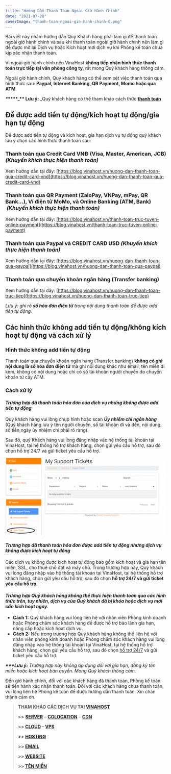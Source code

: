 ```yaml
---
title: "Hướng Dẫn Thanh Toán Ngoài Giờ Hành Chính"
date: "2021-07-28"
coverImage: "thanh-toan-ngoai-gio-hanh-chinh-0.png"
---
```


Bài viết này nhằm hướng dẫn Quý Khách hàng phải làm gì để thanh toán ngoài giờ hành chính và sau khi thanh toán ngoài giờ hành chính nên làm gì để được mở lại Dịch vụ hoặc Kích hoạt mới dịch vụ khi Phòng kế toán chưa kịp xác nhận thanh toán.

Vì ngoài giờ hành chính nên VinaHost **không tiếp nhận hình thức thanh toán trực tiếp tại văn phòng công ty**, rất mong Quý khách hàng thông cảm.

Ngoài giờ hành chính, Quý khách hàng có thể xem xét việc thanh toán qua hình thức sau: **Paypal, Internet Banking, QR Payment, Momo hoặc qua ATM**.

**_\*_****_\*\* Lưu ý:** _Quý khách hàng có thể tham khảo cách thức [**thanh toán**](vinahost.vn/thanh-toan.html)

## Để được add tiền tự động/kích hoạt tự động/gia hạn tự động

Để được add tiền tự động và kích hoạt, gia hạn dịch vụ tự động quý khách lưu ý chọn các hình thức thanh toán sau:

### **Thanh toán qua** **Credit Card VNĐ (Visa, Master, American, JCB)** _(Khuyến khích thực hiện thanh toán)_

Xem hướng dẫn tại đây: [https://blog.vinahost.vn/huong-dan-thanh-toan-qua-credit-card-vnd](https://blog.vinahost.vn/huong-dan-thanh-toan-qua-credit-card-vnd)

### **Thanh toán qua** **QR Payment (ZaloPay, VNPay, mPay, QR Bank…), Ví điện tử MoMo, và Online Banking (ATM, Bank)**  _(Khuyến khích thực hiện thanh toán)_

Xem hướng dẫn tại đây: [https://blog.vinahost.vn/thanh-toan-truc-tuyen-online-payment](https://blog.vinahost.vn/thanh-toan-truc-tuyen-online-payment)

### **Thanh toán qua Paypal và CREDIT CARD USD** _(Khuyến khích thực hiện thanh toán)_

Xem hướng dẫn tại đây: [https://blog.vinahost.vn/huong-dan-thanh-toan-qua-paypal](https://blog.vinahost.vn/huong-dan-thanh-toan-qua-paypal)

### **Thanh toán qua chuyển khoản ngân hàng (Transfer banking)**

Xem hướng dẫn tại đây: [https://blog.vinahost.vn/huong-dan-thanh-toan-truc-tiep](https://blog.vinahost.vn/huong-dan-thanh-toan-truc-tiep)

_Lưu ý: ghi rõ **số hóa đơn điện tử** trong nội dung thanh toán để được add tiền tự động._

## Các hình thức không add tiền tự động/không kích hoạt tự động và cách xử lý

### **Hình thức không add tiền tự động**

Thanh toán qua chuyển khoản ngân hàng (Transfer banking) **không có ghi nội dung là số hóa đơn điện tử** mà ghi nội dung khác như email, tên miền đi kèm, không có nội dung hoặc chỉ có số tài khoản người chuyển do chuyển khoản từ cây ATM.

### **Cách xử lý**

#### **_Trường hợp đã thanh toán hóa đơn của dịch vụ nhưng không được add tiền tự động_**

Quý khách hàng vui lòng chụp hình hoặc scan **_Ủy nhiêm chi ngân hàng_** (Quý khách hàng lưu ý tên người chuyển, số tài khoản đi và đến, nội dung, số tiền,ngày ủy nhiệm chi phải rõ ràng).

Sau đó, quý Khách hàng vui lòng đăng nhập vào hệ thống tài khoản tại VinaHost, tại hệ thống hỗ trợ khách hàng, chọn gửi yêu cầu hỗ trợ, sau đó chọn hỗ trợ 24/7 và gửi ticket yêu cầu hỗ trợ.

![Hướng Dẫn Thanh Toán Vinahost](images/thanh-toan-ngoai-gio-hanh-chinh-1-1024x493.png)

#### **_Trường hợp đã thanh toán hóa đơn được add tiền tự động nhưng dịch vụ không được kích hoạt tự động_**

Các dịch vụ không được kích hoạt tự động bao gồm kích hoạt và gia hạn tên miền, SSL, cho thuê chỗ đặt và máy chủ. Trong trường hợp này, Quý khách vui lòng đăng nhập vào hệ thống tài khoản tại VinaHost, tại hệ thống hỗ trợ khách hàng, chọn gửi yêu cầu hỗ trợ, sau đó chọn **hỗ trợ 24/7 và gửi ticket yêu cầu hỗ trợ**.

#### _Trường hợp Quý khách hàng không thể thực hiện thanh toán qua các hình thức trên, tuy nhiên, dịch vụ của Quý khách đã bị khóa hoặc dịch vụ mới cần kích hoạt ngay._

- **Cách 1:** Quý khách hàng vui lòng liên hệ với nhân viên Phòng kinh doanh hoặc Phòng chăm sóc khách hàng để được hỗ trợ bảo lãnh gia hạn, nâng cấp hoặc kích hoạt dịch vụ.
- **Cách 2:** Nếu trong trường hợp Quý khách hàng không thể liên hệ với nhân viên phòng kinh doanh hoặc Phòng chăm sóc khách hàng vui lòng đăng nhập vào hệ thống tài khoản tại VinaHost, tại hệ thống hỗ trợ khách hàng, chọn gửi yêu cầu hỗ trợ, sau đó chọn [hỗ trợ 24/7](https://vinahost.vn/ho-tro/) và gửi ticket yêu cầu hỗ trợ.

_**\*\*\*Lưu ý:** Trường hợp này không áp dụng đối với gia hạn, đăng ký tên miền hoặc kích hoạt bản quyền. Mong Quý khách thông cảm._ 

Đến giờ hành chính, đối với các khách hàng đã thanh toán, Phòng kế toán sẽ tiến hành xác nhận thanh toán. Đối với các khách hàng chưa thanh toán, vui lòng liên hệ Phòng kế toán để được hướng dẫn thanh toán. Xin chân thành cảm ơn.

> **THAM KHẢO CÁC DỊCH VỤ TẠI [VINAHOST](https://vinahost.vn/)**
> 
> **\>>** [**SERVER**](https://vinahost.vn/thue-may-chu-rieng/) **–** [**COLOCATION**](https://vinahost.vn/colocation.html) – [**CDN**](https://vinahost.vn/dich-vu-cdn-chuyen-nghiep)
> 
> **\>> [CLOUD](https://vinahost.vn/cloud-server-gia-re/) – [VPS](https://vinahost.vn/vps-ssd-chuyen-nghiep/)**
> 
> **\>> [HOSTING](https://vinahost.vn/wordpress-hosting)**
> 
> **\>> [EMAIL](https://vinahost.vn/email-hosting)**
> 
> **\>> [WEBSITE](http://vinawebsite.vn/)**
> 
> **\>> [TÊN MIỀN](https://vinahost.vn/ten-mien-gia-re/)**